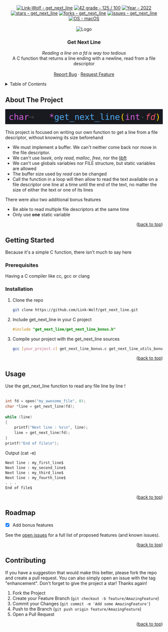 <div id="top"></div>

<div align="center">
	<a href="https://github.com/Link-Wolf/get_next_line" title="Go to GitHub repo"><img src="https://img.shields.io/static/v1?label=Link-Wolf&message=get_next_line&color=blue&logo=github&style=for-the-badge" alt="Link-Wolf - get_next_line"></a>
	<a href="https://"><img src="https://img.shields.io/badge/42_grade-125_%2F_100-2ea44f?style=for-the-badge" alt="42 grade - 125 / 100"></a>
	<a href="https://"><img src="https://img.shields.io/badge/Year-2022-ffad9b?style=for-the-badge" alt="Year - 2022"></a>
	<a href="https://github.com/Link-Wolf/get_next_line/stargazers"><img src="https://img.shields.io/github/stars/Link-Wolf/get_next_line?style=for-the-badge&color=yellow" alt="stars - get_next_line"></a>
	<a href="https://github.com/Link-Wolf/get_next_line/network/members"><img src="https://img.shields.io/github/forks/Link-Wolf/get_next_line?style=for-the-badge&color=lightgray" alt="forks - get_next_line"></a>
	<a href="https://github.com/Link-Wolf/get_next_line/issues"><img src="https://img.shields.io/github/issues/Link-Wolf/get_next_line?style=for-the-badge&color=orange" alt="issues - get_next_line"></a>
	<a href="https://www.apple.com/macos/" title="Go to Apple homepage"><img src="https://img.shields.io/badge/OS-macOS-blue?logo=apple&logoColor=white&style=for-the-badge&color=9cf" alt="OS - macOS"></a>
</div>

<!-- PROJECT LOGO -->
<br />
<div align="center">
  <a>
    <img src="https://www.42mulhouse.fr/wp-content/uploads/2022/06/logo-42-Mulhouse-white.svg" alt="Logo" width="192" height="80">
  </a>

  <h3 align="center">Get Next Line</h3>

  <p align="center">
	  <em>Reading a line on a fd is way too tedious</em><br/>
    A C function that returns a line ending with a newline, read from a file descriptor
    <br />
    <br />
    <a href="https://github.com/Link-Wolf/get_next_line/issues">Report Bug</a>
    ·
    <a href="https://github.com/Link-Wolf/get_next_line/issues">Request Feature</a>
  </p>
</div>

<!-- TABLE OF CONTENTS -->
<details>
  <summary>Table of Contents</summary>
  <ol>
    <li>
      <a href="#about-the-project">About The Project</a>
    </li>
    <li>
      <a href="#getting-started">Getting Started</a>
      <ul>
        <li><a href="#prerequisites">Prerequisites</a></li>
        <li><a href="#installation">Installation</a></li>
      </ul>
    </li>
    <li><a href="#usage">Usage</a></li>
    <li><a href="#roadmap">Roadmap</a></li>
    <li><a href="#contributing">Contributing</a></li>
  </ol>
</details>

<!-- ABOUT THE PROJECT -->

## About The Project

<div align="center">
  <a>
    <img src="assets/gnl.png" alt="get_next_line header">
  </a>
</div>

This project is focused on writing our own function to get a line from a file descriptor, without knowing its size beforehand <br />

-   We must implement a buffer. We can't neither come back nor move in the file descriptor.
-   We can't use _lseek_, only _read_, _malloc_, _free_, nor the [libft](https://github.com/Link-Wolf/libft)
-   We can't use globals variables nor FILE structure, but static variables are allowed
-   The buffer size used by _read_ can be changed
-   Call the function in a loop will then allow to read the text available on a file descriptor one line at a time until the end of the text, no matter
    the size of either the text or one of its lines

There were also two additional bonus features

-   Be able to read multiple file descriptors at the same time
-   Only use **one** static variable
    <br />

<p align="right">(<a href="#top">back to top</a>)</p>

<!-- GETTING STARTED -->

## Getting Started

Because it's a simple C function, there isn't much to say here

### Prerequisites

Having a C compiler like cc, gcc or clang

### Installation

1. Clone the repo
    ```sh
    git clone https://github.com/Link-Wolf/get_next_line.git
    ```
2. Include get_next_line in your C project
    ```c
    #include "get_next_line/get_next_line_bonus.h"
    ```
3. Compile your project with the get_next_line sources
    ```sh
    gcc [your_project.c] get_next_line_bonus.c get_next_line_utils_bonus.c -D BUFFER_SIZE=<size>
    ```

<p align="right">(<a href="#top">back to top</a>)</p>

<!-- USAGE EXAMPLES -->

## Usage

Use the get_next_line function to read any file line by line !

```c

int fd = open("my_awesome_file", 0);
char *line = get_next_line(fd);

while (line)
{
	printf("Next line : %s\n", line);
	line = get_next_line(fd);
}
printf("End of file\n");
```

Output (cat -e)

```
Next line : my_first_line$
Next line : my_second_line$
Next line : my_third_line$
Next line : my_fourth_line$
. . .
End of file$
```

<p align="right">(<a href="#top">back to top</a>)</p>

<!-- ROADMAP -->

## Roadmap

-   [x] Add bonus features

See the [open issues](https://github.com/Link-Wolf/get_next_line/issues) for a full list of proposed features (and known issues).

<p align="right">(<a href="#top">back to top</a>)</p>

<!-- CONTRIBUTING -->

## Contributing

If you have a suggestion that would make this better, please fork the repo and create a pull request. You can also simply open an issue with the tag "enhancement".
Don't forget to give the project a star! Thanks again!

1. Fork the Project
2. Create your Feature Branch (`git checkout -b feature/AmazingFeature`)
3. Commit your Changes (`git commit -m 'Add some AmazingFeature'`)
4. Push to the Branch (`git push origin feature/AmazingFeature`)
5. Open a Pull Request

<p align="right">(<a href="#top">back to top</a>)</p>
